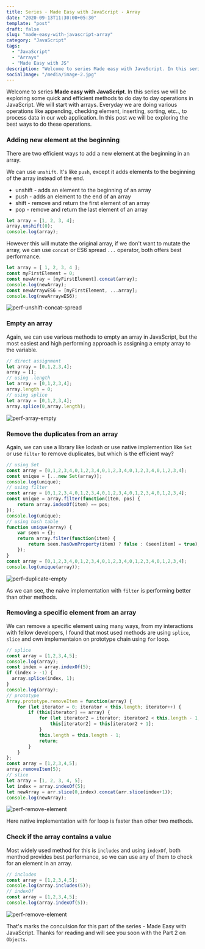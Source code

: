 ```yaml
---
title: Series - Made Easy with JavaScript - Array 
date: "2020-09-13T11:30:00+05:30"
template: "post"
draft: false
slug: "made-easy-with-javascript-array"
category: "JavaScript"
tags:
  - "JavaScript"
  - "Arrays"
  - "Made Easy with JS"
description: "Welcome to series Made easy with JavaScript. In this series we will be exploring some quick and efficient methods to do day to day operations in JavaScript. We will start with arrays. Everyday we are doing various operations like  appending, checking element, inserting, sorting, etc.., to process data in our web application. In this post we will be exploring the best ways to do these operations."
socialImage: "/media/image-2.jpg"
---
```

Welcome to series **Made easy with JavaScript**. In this series we will be exploring some quick and efficient methods to do day to day operations in JavaScript. We will start with arrays. Everyday we are doing various operations like  appending, checking element, inserting, sorting, etc.., to process data in our web application. In this post we will be exploring the best ways to do these operations.


### Adding new element at the beginning

There are two efficient ways to add a new element at the beginning in an array.

We can use ```unshift```. It's like ```push```, except it adds elements to the beginning of the array instead of the end.

* unshift - adds an element to the beginning of an array
* push - adds an element to the end of an array
* shift - remove and return the first element of an array
* pop - remove and return the last element of an array

```js
let array = [1, 2, 3, 4];
array.unshift(0);
console.log(array);
```

However this will mutate the original array, if we don't want to mutate the array, we can use ```concat``` or ES6 spread ```...``` operator, both offers best performance.

```js
let array = [ 1, 2, 3, 4 ];
const myFirstElement = 0;
const newArray = [myFirstElement].concat(array);
console.log(newArray);
const newArraywES6 = [myFirstElement, ...array];
console.log(newArraywES6);
```
![perf-unshift-concat-spread](https://res.cloudinary.com/practice-cdn/image/upload/v1600421968/blog/2020/09/unshif-concat-spread_hvlvuv.png)


### Empty an array 

Again, we can use various methods to empty an array in JavaScript, but the most easiest and high performing approach is assigning a empty array to the variable.

```js
// direct assignment
let array = [0,1,2,3,4];
array = [];
// using .length
let array = [0,1,2,3,4];
array.length = 0;
// using splice
let array = [0,1,2,3,4];
array.splice(0,array.length);
```
![perf-array-empty](https://res.cloudinary.com/practice-cdn/image/upload/v1600421968/blog/2020/09/unshif-concat-spread_hvlvuv.png)

### Remove the duplicates from an array

Again, we can use a library like lodash or use native implemention like ```Set``` or use ```filter``` to remove duplicates, but which is the efficient way?

```js
// using Set
const array = [0,1,2,3,4,0,1,2,3,4,0,1,2,3,4,0,1,2,3,4,0,1,2,3,4];
const unique = [...new Set(array)];
console.log(unique);
// using filter
const array = [0,1,2,3,4,0,1,2,3,4,0,1,2,3,4,0,1,2,3,4,0,1,2,3,4];
const unique = array.filter(function(item, pos) {
    return array.indexOf(item) == pos;
});
console.log(unique);
// using hash table
function unique(array) {
    var seen = {};
    return array.filter(function(item) {
        return seen.hasOwnProperty(item) ? false : (seen[item] = true);
    });
}
const array = [0,1,2,3,4,0,1,2,3,4,0,1,2,3,4,0,1,2,3,4,0,1,2,3,4];
console.log(unique(array));
```
![perf-duplicate-empty](https://res.cloudinary.com/practice-cdn/image/upload/v1600423138/blog/2020/09/duplicate-elements_yi3zaq.png)

As we can see, the naive implementation with ```filter``` is performing better than other methods.

### Removing a specific element from an array

We can remove a specific element using many ways, from my interactions with fellow developers, I found that most used methods are using ```splice```, ```slice``` and own implementaion on prototype chain using ```for``` loop.

```js
// splice
const array = [1,2,3,4,5];
console.log(array);
const index = array.indexOf(5);
if (index > -1) {
  array.splice(index, 1);
}
console.log(array); 
// prototype 
Array.prototype.removeItem = function(array) {
    for (let iterator = 0; iterator < this.length; iterator++) {
        if (this[iterator] == array) {
            for (let iterator2 = iterator; iterator2 < this.length - 1; iterator2++) {
                this[iterator2] = this[iterator2 + 1];
            }
            this.length = this.length - 1;
            return;
        }
    }
};
const array = [1,2,3,4,5];
array.removeItem(5);
// slice
let array = [1, 2, 3, 4, 5];
let index = array.indexOf(5);
let newArray = arr.slice(0,index).concat(arr.slice(index+1));
console.log(newArray);
```
![perf-remove-element](https://res.cloudinary.com/practice-cdn/image/upload/v1600425656/blog/2020/09/remove-element_rm4xgb.png)

Here native implementation with for loop is faster than other two methods.

### Check if the array contains a value

Most widely used method for this is ```includes```  and using ```indexOf```, both menthod provides best performance, so we can use any of them to check for an element in an array.

```js
// includes
const array = [1,2,3,4,5];
console.log(array.includes(5));
// indexOf
const array = [1,2,3,4,5];
console.log(array.indexOf(5));
```

![perf-remove-element](https://res.cloudinary.com/practice-cdn/image/upload/v1600426212/blog/2020/09/find-element_x3jjdg.png)

That's marks the conculsion for this part of the series - Made Easy with JavaScript. Thanks for reading and will see you soon with the Part 2 on ```Objects```.